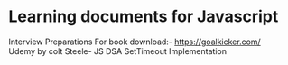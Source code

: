# Learning documents for Javascript
Interview Preparations
For book download:- https://goalkicker.com/ <br/>
Udemy by colt Steele- JS DSA SetTimeout Implementation <br/>
